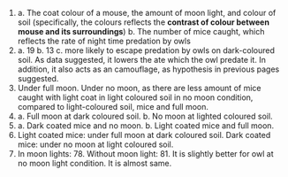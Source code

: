 1. a. The coat colour of a mouse, the amount of moon light, and colour of soil (specifically, the colours reflects the **contrast of colour between mouse and its surroundings**)
   b. The number of mice caught, which reflects the rate of night time predation by owls
2. a. 19 b. 13 c. more likely to escape predation by owls on dark-coloured soil. As data suggested, it lowers the ate which the owl predate it. In addition, it also acts as an camouflage, as hypothesis in previous pages suggested.
3. Under full moon. Under no moon, as there are less amount of mice caught with light coat in light coloured soil in no moon condition, compared to light-coloured soil, mice and full moon.
4. a. Full moon at dark coloured soil. b. No moon at lighted coloured soil.
5. a. Dark coated mice and no moon. b. Light coated mice and full moon.
6. Light coated mice: under full moon at dark coloured soil.
   Dark coated mice: under no moon at light coloured soil.
7. In moon lights: 78. Without moon light: 81. It is slightly better for owl at no moon light condition. It is almost same.